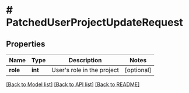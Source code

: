 # # PatchedUserProjectUpdateRequest

## Properties

Name | Type | Description | Notes
------------ | ------------- | ------------- | -------------
**role** | **int** | User&#39;s role in the project | [optional]

[[Back to Model list]](../../README.md#models) [[Back to API list]](../../README.md#endpoints) [[Back to README]](../../README.md)
